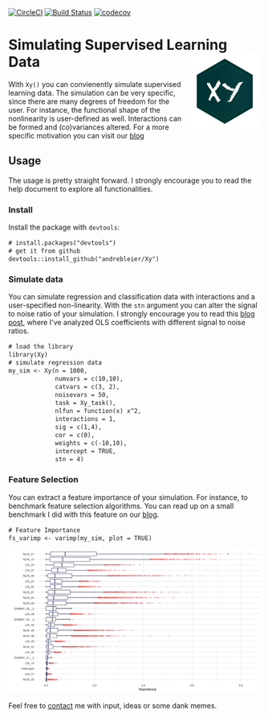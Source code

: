 [![CircleCI](https://circleci.com/gh/andrebleier/Xy.svg?style=svg)](https://circleci.com/gh/andrebleier/Xy)
[![Build Status](https://img.shields.io/travis/codecov/example-r/master.svg)](https://travis-ci.org/andrebleier/Xy)   [![codecov](https://codecov.io/github/codecov/example-r/branch/master/graphs/badge.svg)](https://codecov.io/github/andrebleier/Xy) 

Simulating Supervised Learning Data <img src="/img/Xy.png" alt="drawing" width="150px" align="right"/> 
===================================



With `Xy()` you can convienently simulate supervised learning data. The simulation can be
very specific, since there are many degrees of freedom for the user. For instance,
the functional shape of the nonlinearity is user-defined as well. Interactions can be formed and (co)variances altered. For a more specific motivation you can visit our [blog](https://www.statworx.com/de/blog/simulating-regression-data-with-xy/)

## Usage

The usage is pretty straight forward. I strongly encourage you to read the help document to explore all functionalities.

### Install

Install the package with <code>devtools</code>:

```
# install.packages("devtools") 
# get it from github
devtools::install_github("andrebleier/Xy")            
```

### Simulate data 

You can simulate regression and classification data with interactions and a user-specified non-linearity. With the <code>stn</code> argument you can alter the signal to noise ratio of your simulation. I strongly encourage you to read this [blog post](https://www.statworx.com/de/blog/pushing-ordinary-least-squares-to-the-limit-with-xy/), where I've analyzed OLS coefficients with different signal to noise ratios.

```
# load the library
library(Xy)
# simulate regression data
my_sim <- Xy(n = 1000, 
             numvars = c(10,10), 
             catvars = c(3, 2), 
             noisevars = 50, 
             task = Xy_task(), 
             nlfun = function(x) x^2, 
             interactions = 1, 
             sig = c(1,4),  
             cor = c(0), 
             weights = c(-10,10), 
             intercept = TRUE, 
             stn = 4)
```

### Feature Selection

You can extract a feature importance of your simulation. For instance, to benchmark feature selection algorithms. You can read up on a small benchmark I did with this feature on our [blog](https://www.statworx.com/de/blog/benchmarking-feature-selection-algorithms-with-xy/).

```
# Feature Importance 
fs_varimp <- varimp(my_sim, plot = TRUE)
```
<img src="/img/imp.png" alt="drawing"/> 

Feel free to [contact](mailto:andre.bleier@statworx.com) me with input, ideas or some dank memes.

